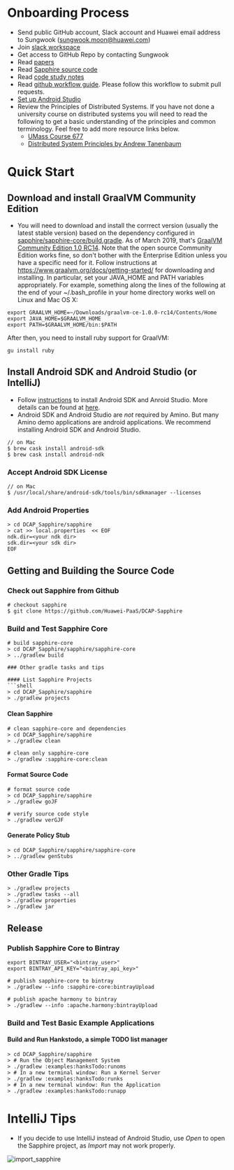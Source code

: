 # Onboarding Process

* Send public GitHub account, Slack account and Huawei email address to Sungwook (sungwook.moon@huawei.com)
* Join [slack workspace](https://huawei.slack.com/)
* Get access to GitHub Repo by contacting Sungwook
* Read [papers](https://sapphire.cs.washington.edu/research/)
* Read [Sapphire source code](https://sapphire.cs.washington.edu/code.html)
* Read [code study notes](./code_study/)
* Read [github workflow guide](https://github.com/kubernetes/community/blob/master/contributors/guide/github-workflow.md). Please follow this workflow to submit pull requests.
* [Set up Android Studio](https://github.com/Huawei-PaaS/DCAP-Sapphire/blob/master/docs/Development.md)
* Review the Principles of Distributed Systems. If you have not done a university course on distributed systems you will need to read the following to get a basic understanding of the principles and common terminology. Feel free to add more resource links below.
  * [UMass Course 677](http://lass.cs.umass.edu/~shenoy/courses/677/)
  * [Distributed System Principles by Andrew Tanenbaum](https://www.amazon.com/Distributed-Systems-Principles-Andrew-Tanenbaum/dp/153028175X)


# Quick Start
## Download and install GraalVM Community Edition
* You will need to download and install the corrrect version (usually the latest stable version) 
  based on the dependency configured in 
  [sapphire/sapphire-core/build.gradle](https://github.com/Huawei-PaaS/DCAP-Sapphire/blob/master/sapphire/sapphire-core/build.gradle). 
  As of March 2019, that's 
  [GraalVM Community Edition 1.0 RC14](https://github.com/oracle/graal/releases/tag/vm-1.0.0-rc14).
  Note that the open source Community Edition works fine, so don't bother with the Enterprise Edition unless 
  you have a specific need for it.
  Follow instructions at  https://www.graalvm.org/docs/getting-started/ for downloading and installing.
  In particular, set your JAVA_HOME and PATH variables appropriately.  For example, something along the lines of the following at the end of your ~/.bash_profile in your home directory works well on Linux and Mac OS X:
```  
export GRAALVM_HOME=~/Downloads/graalvm-ce-1.0.0-rc14/Contents/Home
export JAVA_HOME=$GRAALVM_HOME
export PATH=$GRAALVM_HOME/bin:$PATH
```
  After then, you need to install ruby support for GraalVM:
```
gu install ruby
```

## Install Android SDK and Android Studio (or IntelliJ)
* Follow [instructions](https://developer.android.com/studio/) to install Android SDK and Anroid Studio. More details can be found at [here](https://wiki.appcelerator.org/display/guides2/Installing+the+Android+SDK#InstallingtheAndroidSDK-InstallingAndroidSDKToolsonmacOS).
* Android SDK and Android Studio are *not* required by Amino. But many Amino demo applications are android applications. We recommend installing Android SDK and Android Studio.
```shell
// on Mac
$ brew cask install android-sdk
$ brew cask install android-ndk
```

### Accept Android SDK License
```shell
// on Mac
$ /usr/local/share/android-sdk/tools/bin/sdkmanager --licenses
```

### Add Android Properties
```shell
> cd DCAP_Sapphire/sapphire
> cat >> local.properties  << EOF
ndk.dir=<your ndk dir>
sdk.dir=<your sdk dir>
EOF
```

## Getting and Building the Source Code

### Check out Sapphire from Github
```shell
# checkout sapphire
$ git clone https://github.com/Huawei-PaaS/DCAP-Sapphire
```

### Build and Test Sapphire Core
```shell
# build sapphire-core
> cd DCAP_Sapphire/sapphire/sapphire-core
> ../gradlew build

### Other gradle tasks and tips

#### List Sapphire Projects
```shell
> cd DCAP_Sapphire/sapphire
> ./gradlew projects
```

#### Clean Sapphire
```shell
# clean sapphire-core and dependencies
> cd DCAP_Sapphire/sapphire
> ./gradlew clean

# clean only sapphire-core
> ./gradlew :sapphire-core:clean
```

#### Format Source Code
```shell
# format source code
> cd DCAP_Sapphire/sapphire
> ./gradlew goJF

# verify source code style
> ./gradlew verGJF
```

#### Generate Policy Stub
```shell
> cd DCAP_Sapphire/sapphire/sapphire-core
> ../gradlew genStubs
```

### Other Gradle Tips
```shell
> ./gradlew projects
> ./gradlew tasks --all
> ./gradlew properties
> ./gradlew jar
```

## Release

### Publish Sapphire Core to Bintray 
```shell
export BINTRAY_USER="<bintray_user>"
export BINTRAY_API_KEY="<bintray_api_key>"

# publish sapphire-core to bintray
> ./gradlew --info :sapphire-core:bintrayUpload

# publish apache harmony to bintray
> ./gradlew --info :apache.harmony:bintrayUpload
```


### Build and Test Basic Example Applications
#### Build and Run Hankstodo, a simple TODO list manager
```shell
> cd DCAP_Sapphire/sapphire
> # Run the Object Management System
> ./gradlew :examples:hanksTodo:runoms
> # In a new terminal window: Run a Kernel Server
> ./gradlew :examples:hanksTodo:runks
> # In a new terminal window: Run the Application
> ./gradlew :examples:hanksTodo:runapp
```

# IntelliJ Tips
* If you decide to use IntelliJ instead of Android Studio, use *Open* to open the Sapphire project, 
  as *Import* may not work properly.

![import_sapphire](images/ImportSapphireInIntelliJ.png)
